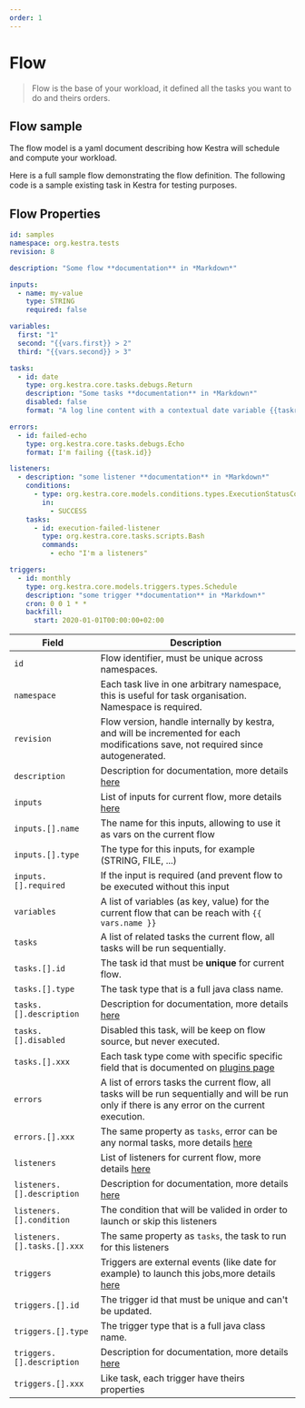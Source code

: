 ```yaml
---
order: 1
---
```


# Flow
> Flow is the base of your workload, it defined all the tasks you want to do and theirs orders.

## Flow sample

The flow model is a yaml document describing how Kestra will schedule and compute your workload.

Here is a full sample flow demonstrating the flow definition. 
The following code is a sample existing task in Kestra for testing purposes.

## Flow Properties

```yaml
id: samples 
namespace: org.kestra.tests 
revision: 8

description: "Some flow **documentation** in *Markdown*"

inputs:
  - name: my-value
    type: STRING
    required: false

variables:
  first: "1"
  second: "{{vars.first}} > 2"
  third: "{{vars.second}} > 3"

tasks: 
  - id: date 
    type: org.kestra.core.tasks.debugs.Return
    description: "Some tasks **documentation** in *Markdown*"
    disabled: false
    format: "A log line content with a contextual date variable {{taskrun.startDate}}" 

errors: 
  - id: failed-echo 
    type: org.kestra.core.tasks.debugs.Echo  
    format: I'm failing {{task.id}}

listeners:
  - description: "some listener **documentation** in *Markdown*"
    conditions:
      - type: org.kestra.core.models.conditions.types.ExecutionStatusCondition
        in:
          - SUCCESS
    tasks:
      - id: execution-failed-listener
        type: org.kestra.core.tasks.scripts.Bash
        commands:
          - echo "I'm a listeners"

triggers:
  - id: monthly
    type: org.kestra.core.models.triggers.types.Schedule
    description: "some trigger **documentation** in *Markdown*"
    cron: 0 0 1 * *
    backfill:
      start: 2020-01-01T00:00:00+02:00
```


| Field | Description |
| ---------- | ----------- |
|`id`|Flow identifier, must be unique across namespaces.|
|`namespace`|Each task live in one arbitrary namespace, this is useful for task organisation. Namespace is required.|
|`revision`|Flow version, handle internally by kestra, and will be incremented for each modifications save, not required since autogenerated.|
|`description`|Description for documentation, more details [here](../documentation/) |
|`inputs`|List of inputs for current flow, more details [here](../inputs/) |
|`inputs.[].name`|The name for this inputs, allowing to use it as vars on the current flow|
|`inputs.[].type`|The type for this inputs, for example (STRING, FILE, ...)|
|`inputs.[].required`|If the input is required (and prevent flow to be executed without this input|
|`variables`|A list of variables (as key, value) for the current flow that can be reach with <code v-pre>{{ vars.name }}</code>|
|`tasks`|A list of related tasks the current flow, all tasks will be run sequentially.|
|`tasks.[].id`|The task id that must be **unique** for current flow.|
|`tasks.[].type`|The task type that is a full java class name.|
|`tasks.[].description`|Description for documentation, more details [here](../documentation/) |
|`tasks.[].disabled`|Disabled this task, will be keep on flow source, but never executed.|
|`tasks.[].xxx`|Each task type come with specific specific field that is documented on [plugins page](../../../plugins/)|
|`errors`|A list of errors tasks the current flow, all tasks will be run sequentially and will be run only if there is any error on the current execution.|
|`errors.[].xxx`|The same property as `tasks`, error can be any normal tasks, more details [here](../errors-handling/)  |
|`listeners`|List of listeners for current flow, more details [here](../listeners/)|
|`listeners.[].description`|Description for documentation, more details [here](../documentation/) |
|`listeners.[].condition`|The condition that will be valided in order to launch or skip this listeners|
|`listeners.[].tasks.[].xxx`|The same property as `tasks`, the task to run for this listeners|
|`triggers`|Triggers are external events (like date for example) to launch this jobs,more details [here](../triggers/) |
|`triggers.[].id`|The trigger id that must be unique and can't be updated.|
|`triggers.[].type`|The trigger type that is a full java class name.|
|`triggers.[].description`|Description for documentation, more details [here](../documentation/) |
|`triggers.[].xxx`|Like task, each trigger have theirs properties|
